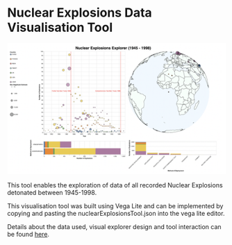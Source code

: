 # Nuclear Explosions Data Visualisation Tool

![Explorer Tool](NuclearExplosionsExplorer.png)

This tool enables the exploration of data of all recorded Nuclear Explosions detonated between 1945-1998. 

This visualisation tool was built using Vega Lite and can be implemented by copying and pasting the nuclearExplosionsTool.json into the vega lite editor.

Details about the data used, visual explorer design and tool interaction can be found [here](InfoVis_Assignment3/visualExplorationToolDesignDocument.pdf). 
